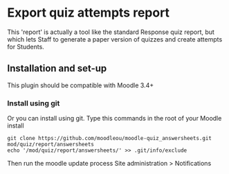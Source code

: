 # Export quiz attempts report

This 'report' is actually a tool like the standard Response quiz report, 
but which lets Staff to generate a paper version of quizzes and create attempts for Students.
 

## Installation and set-up

This plugin should be compatible with Moodle 3.4+

### Install using git

Or you can install using git. Type this commands in the root of your Moodle install

    git clone https://github.com/moodleou/moodle-quiz_answersheets.git mod/quiz/report/answersheets
    echo '/mod/quiz/report/answersheets/' >> .git/info/exclude
    
Then run the moodle update process
Site administration > Notifications

